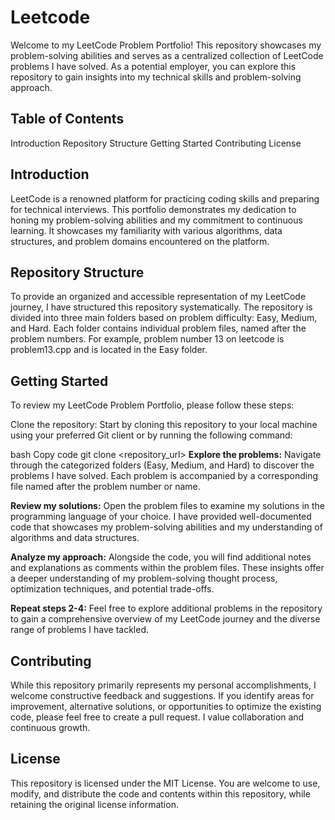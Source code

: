 # Leetcode

Welcome to my LeetCode Problem Portfolio! This repository showcases my problem-solving abilities and serves as a centralized collection of LeetCode problems I have solved. As a potential employer, you can explore this repository to gain insights into my technical skills and problem-solving approach.

## Table of Contents

Introduction
Repository Structure
Getting Started
Contributing
License

## Introduction

LeetCode is a renowned platform for practicing coding skills and preparing for technical interviews. This portfolio demonstrates my dedication to honing my problem-solving abilities and my commitment to continuous learning. It showcases my familiarity with various algorithms, data structures, and problem domains encountered on the platform.

## Repository Structure

To provide an organized and accessible representation of my LeetCode journey, I have structured this repository systematically. The repository is divided into three main folders based on problem difficulty: Easy, Medium, and Hard. Each folder contains individual problem files, named after the problem numbers. For example, problem number 13 on leetcode is problem13.cpp and is located in the Easy folder.

## Getting Started

To review my LeetCode Problem Portfolio, please follow these steps:

Clone the repository: Start by cloning this repository to your local machine using your preferred Git client or by running the following command:

bash
Copy code
git clone <repository_url>
**Explore the problems:** Navigate through the categorized folders (Easy, Medium, and Hard) to discover the problems I have solved. Each problem is accompanied by a corresponding file named after the problem number or name.

**Review my solutions:** Open the problem files to examine my solutions in the programming language of your choice. I have provided well-documented code that showcases my problem-solving abilities and my understanding of algorithms and data structures.

**Analyze my approach:** Alongside the code, you will find additional notes and explanations as comments within the problem files. These insights offer a deeper understanding of my problem-solving thought process, optimization techniques, and potential trade-offs.

**Repeat steps 2-4:** Feel free to explore additional problems in the repository to gain a comprehensive overview of my LeetCode journey and the diverse range of problems I have tackled.

## Contributing

While this repository primarily represents my personal accomplishments, I welcome constructive feedback and suggestions. If you identify areas for improvement, alternative solutions, or opportunities to optimize the existing code, please feel free to create a pull request. I value collaboration and continuous growth.

## License

This repository is licensed under the MIT License. You are welcome to use, modify, and distribute the code and contents within this repository, while retaining the original license information.